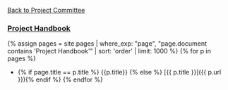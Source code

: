 [Back to Project Committee](/www-committee-project/)

### [Project Handbook](/www-committee-project/handbook/)

{% assign pages = site.pages | where_exp: "page", "page.document contains 'Project Handbook'" | sort: 'order' | limit: 1000 %}
{% for p in pages %}
* {% if page.title == p.title %} {{p.title}} {% else %} [{{ p.title }}]({{ p.url }}){% endif %}
{% endfor %}